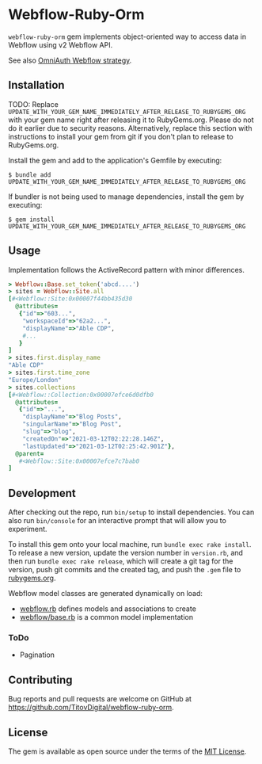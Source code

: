 # Webflow-Ruby-Orm

`webflow-ruby-orm` gem implements object-oriented way to access
data in Webflow using v2 Webflow API.

See also [OmniAuth Webflow strategy](https://github.com/TitovDigital/omniauth-webflow).

## Installation

TODO: Replace `UPDATE_WITH_YOUR_GEM_NAME_IMMEDIATELY_AFTER_RELEASE_TO_RUBYGEMS_ORG` with your gem name right after releasing it to RubyGems.org. Please do not do it earlier due to security reasons. Alternatively, replace this section with instructions to install your gem from git if you don't plan to release to RubyGems.org.

Install the gem and add to the application's Gemfile by executing:

    $ bundle add UPDATE_WITH_YOUR_GEM_NAME_IMMEDIATELY_AFTER_RELEASE_TO_RUBYGEMS_ORG

If bundler is not being used to manage dependencies, install the gem by executing:

    $ gem install UPDATE_WITH_YOUR_GEM_NAME_IMMEDIATELY_AFTER_RELEASE_TO_RUBYGEMS_ORG

## Usage

Implementation follows the ActiveRecord pattern with minor differences.

```ruby
> Webflow::Base.set_token('abcd....')
> sites = Webflow::Site.all
[#<Webflow::Site:0x00007f44bb435d30
  @attributes=
   {"id"=>"603...",
    "workspaceId"=>"62a2...",
    "displayName"=>"Able CDP",
    #...
   }
]
> sites.first.display_name
"Able CDP"
> sites.first.time_zone
"Europe/London"
> sites.collections
[#<Webflow::Collection:0x00007efce6d0dfb0
  @attributes=
   {"id"=>"...",
    "displayName"=>"Blog Posts",
    "singularName"=>"Blog Post",
    "slug"=>"blog",
    "createdOn"=>"2021-03-12T02:22:28.146Z",
    "lastUpdated"=>"2021-03-12T02:25:42.901Z"},
  @parent=
   #<Webflow::Site:0x00007efce7c7bab0
]
```

## Development

After checking out the repo, run `bin/setup` to install dependencies. You can also run `bin/console` for an interactive prompt that will allow you to experiment.

To install this gem onto your local machine, run `bundle exec rake install`. To release a new version, update the version number in `version.rb`, and then run `bundle exec rake release`, which will create a git tag for the version, push git commits and the created tag, and push the `.gem` file to [rubygems.org](https://rubygems.org).

Webflow model classes are generated dynamically on load:
* [webflow.rb](lib/webflow.rb) defines models and associations to create
* [webflow/base.rb](lib/webflow/base.rb) is a common model implementation

### ToDo
* Pagination

## Contributing

Bug reports and pull requests are welcome on GitHub at https://github.com/TitovDigital/webflow-ruby-orm.

## License

The gem is available as open source under the terms of the [MIT License](https://opensource.org/licenses/MIT).
